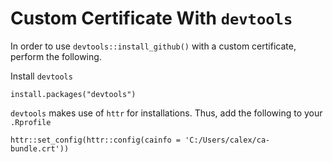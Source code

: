 # Custom Certificate With `devtools`

In order to use `devtools::install_github()` with a custom certificate, perform the following.

Install `devtools`
```{r}
install.packages("devtools")
```

`devtools` makes use of `httr` for installations.  Thus, add the following to your `.Rprofile`
```
httr::set_config(httr::config(cainfo = 'C:/Users/calex/ca-bundle.crt'))
```

